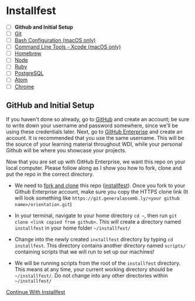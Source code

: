 # Installfest

- [ ] **Github and Initial Setup**
- [ ] [Git](git.md)
- [ ] [Bash Configuration (macOS only)](bash.md)
- [ ] [Command Line Tools - Xcode (macOS only)](command_line_tools.md)
- [ ] [Homebrew](homebrew.md)
- [ ] [Node](node.md)
- [ ] [Ruby](ruby.md)
- [ ] [PostgreSQL](postgres.md)
- [ ] [Atom](atom.md)
- [ ] [Chrome](chrome.md)

## GitHub and Initial Setup

If you haven't done so already, go to [GitHub](http://www.github.com) and create
an account; be sure to write down your username and password somewhere, since
we'll be using these credentials later. Next, go to [GitHub Enterprise](https://git.generalassemb.ly) and create an account. It is recommended that you use the same username. This will be the source of your learning material throughout WDI, while your personal Github will be where you showcase your projects.


Now that you are set up with GitHub Enterprise, we want this repo on your local
computer. Please follow along as I show you how to fork, clone and put the repo
in the correct directory.

-   We need to [fork and clone](https://git.generalassemb.ly/ga-wdi-boston/meta/wiki/ForkAndClone)
    this repo ([installfest](https://git.generalassemb.ly/ga-wdi-boston/installfest)). Once you
    fork to your Github Enterprise account, make sure you copy the HTTPS clone link (It will
    look something like `https://git.generalassemb.ly/<your github name>/orientation.git`)

-   In your terminal, navigate to your home directory `cd ~`, then run `git clone <link copied from github>`. This will create a directory named `installfest` in your home folder `~/installfest/`

-   Change into the newly created `installfest` directory by typing `cd installfest`. This directory contains another directory named `scripts/` containing scripts that we will run to set up our machines!

-   We will be running scripts from the root of the `installfest` directory. This means at any time, your current working directory should be `~/installfest/`. Do not change into any other directories within `~/installfest/`

[Continue With Installfest](git.md)
